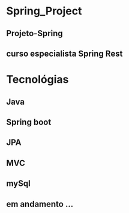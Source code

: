 # Spring_Project

## Projeto-Spring

## curso especialista Spring Rest

# Tecnológias

## Java
## Spring boot
## JPA
## MVC
## mySql


## em andamento ...
